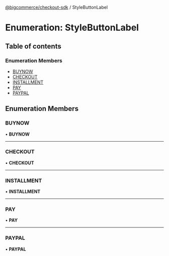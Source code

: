 [@bigcommerce/checkout-sdk](../README.md) / StyleButtonLabel

# Enumeration: StyleButtonLabel

## Table of contents

### Enumeration Members

- [BUYNOW](StyleButtonLabel.md#buynow)
- [CHECKOUT](StyleButtonLabel.md#checkout)
- [INSTALLMENT](StyleButtonLabel.md#installment)
- [PAY](StyleButtonLabel.md#pay)
- [PAYPAL](StyleButtonLabel.md#paypal)

## Enumeration Members

### BUYNOW

• **BUYNOW**

___

### CHECKOUT

• **CHECKOUT**

___

### INSTALLMENT

• **INSTALLMENT**

___

### PAY

• **PAY**

___

### PAYPAL

• **PAYPAL**
